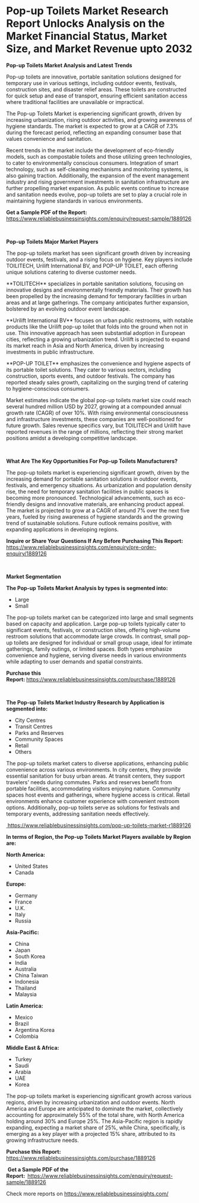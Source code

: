 <p><h1>Pop-up Toilets Market Research Report Unlocks Analysis on the Market Financial Status, Market Size, and Market Revenue upto 2032</h1></p><p><strong>Pop-up Toilets Market Analysis and Latest Trends</strong></p>
<p><p>Pop-up toilets are innovative, portable sanitation solutions designed for temporary use in various settings, including outdoor events, festivals, construction sites, and disaster relief areas. These toilets are constructed for quick setup and ease of transport, ensuring efficient sanitation access where traditional facilities are unavailable or impractical. </p><p>The Pop-up Toilets Market is experiencing significant growth, driven by increasing urbanization, rising outdoor activities, and growing awareness of hygiene standards. The market is expected to grow at a CAGR of 7.3% during the forecast period, reflecting an expanding consumer base that values convenience and sanitation. </p><p>Recent trends in the market include the development of eco-friendly models, such as compostable toilets and those utilizing green technologies, to cater to environmentally conscious consumers. Integration of smart technology, such as self-cleaning mechanisms and monitoring systems, is also gaining traction. Additionally, the expansion of the event management industry and rising government investments in sanitation infrastructure are further propelling market expansion. As public events continue to increase and sanitation needs evolve, pop-up toilets are set to play a crucial role in maintaining hygiene standards in various environments.</p></p>
<p><strong>Get a Sample PDF of the Report:&nbsp;</strong> <a href="https://www.reliablebusinessinsights.com/enquiry/request-sample/1889126?utm_campaign=1873&utm_medium=2&utm_source=Github&utm_content=ia&utm_term=14012025&utm_id=pop-up-toilets">https://www.reliablebusinessinsights.com/enquiry/request-sample/1889126</a></p>
<p>&nbsp;</p>
<p><strong>Pop-up Toilets Major Market Players</strong></p>
<p><p>The pop-up toilets market has seen significant growth driven by increasing outdoor events, festivals, and a rising focus on hygiene. Key players include TOILITECH, Urilift International BV, and POP-UP TOILET, each offering unique solutions catering to diverse customer needs.</p><p>**TOILITECH** specializes in portable sanitation solutions, focusing on innovative designs and environmentally friendly materials. Their growth has been propelled by the increasing demand for temporary facilities in urban areas and at large gatherings. The company anticipates further expansion, bolstered by an evolving outdoor event landscape.</p><p>**Urilift International BV** focuses on urban public restrooms, with notable products like the Urilift pop-up toilet that folds into the ground when not in use. This innovative approach has seen substantial adoption in European cities, reflecting a growing urbanization trend. Urilift is projected to expand its market reach in Asia and North America, driven by increasing investments in public infrastructure.</p><p>**POP-UP TOILET** emphasizes the convenience and hygiene aspects of its portable toilet solutions. They cater to various sectors, including construction, sports events, and outdoor festivals. The company has reported steady sales growth, capitalizing on the surging trend of catering to hygiene-conscious consumers.</p><p>Market estimates indicate the global pop-up toilets market size could reach several hundred million USD by 2027, growing at a compounded annual growth rate (CAGR) of over 10%. With rising environmental consciousness and infrastructure investments, these companies are well-positioned for future growth. Sales revenue specifics vary, but TOILITECH and Urilift have reported revenues in the range of millions, reflecting their strong market positions amidst a developing competitive landscape.</p></p>
<p>&nbsp;</p>
<p><strong>What Are The Key Opportunities For Pop-up Toilets Manufacturers?</strong></p>
<p><p>The pop-up toilets market is experiencing significant growth, driven by the increasing demand for portable sanitation solutions in outdoor events, festivals, and emergency situations. As urbanization and population density rise, the need for temporary sanitation facilities in public spaces is becoming more pronounced. Technological advancements, such as eco-friendly designs and innovative materials, are enhancing product appeal. The market is projected to grow at a CAGR of around 7% over the next five years, fueled by rising awareness of hygiene standards and the growing trend of sustainable solutions. Future outlook remains positive, with expanding applications in developing regions.</p></p>
<p><strong>Inquire or Share Your Questions If Any Before Purchasing This Report:</strong> <a href="https://www.reliablebusinessinsights.com/enquiry/pre-order-enquiry/1889126?utm_campaign=1873&utm_medium=2&utm_source=Github&utm_content=ia&utm_term=14012025&utm_id=pop-up-toilets">https://www.reliablebusinessinsights.com/enquiry/pre-order-enquiry/1889126</a></p>
<p>&nbsp;</p>
<p><strong>Market Segmentation</strong></p>
<p><strong>The Pop-up Toilets Market Analysis by types is segmented into:</strong></p>
<p><ul><li>Large</li><li>Small</li></ul></p>
<p><p>The pop-up toilets market can be categorized into large and small segments based on capacity and application. Large pop-up toilets typically cater to significant events, festivals, or construction sites, offering high-volume restroom solutions that accommodate large crowds. In contrast, small pop-up toilets are designed for individual or small group usage, ideal for intimate gatherings, family outings, or limited spaces. Both types emphasize convenience and hygiene, serving diverse needs in various environments while adapting to user demands and spatial constraints.</p></p>
<p><strong>Purchase this Report:&nbsp;</strong><a href="https://www.reliablebusinessinsights.com/purchase/1889126?utm_campaign=1873&utm_medium=2&utm_source=Github&utm_content=ia&utm_term=14012025&utm_id=pop-up-toilets">https://www.reliablebusinessinsights.com/purchase/1889126</a></p>
<p>&nbsp;</p>
<p><strong>The Pop-up Toilets Market Industry Research by Application is segmented into:</strong></p>
<p><ul><li>City Centres</li><li>Transit Centres</li><li>Parks and Reserves</li><li>Community Spaces</li><li>Retail</li><li>Others</li></ul></p>
<p><p>The pop-up toilets market caters to diverse applications, enhancing public convenience across various environments. In city centers, they provide essential sanitation for busy urban areas. At transit centers, they support travelers' needs during commutes. Parks and reserves benefit from portable facilities, accommodating visitors enjoying nature. Community spaces host events and gatherings, where hygiene access is critical. Retail environments enhance customer experience with convenient restroom options. Additionally, pop-up toilets serve as solutions for festivals and temporary events, addressing sanitation needs effectively.</p></p>
<p><a href="https://www.reliablebusinessinsights.com/pop-up-toilets-market-r1889126?utm_campaign=1873&utm_medium=2&utm_source=Github&utm_content=ia&utm_term=14012025&utm_id=pop-up-toilets">&nbsp;https://www.reliablebusinessinsights.com/pop-up-toilets-market-r1889126</a></p>
<p><strong>In terms of Region, the Pop-up Toilets Market Players available by Region are:</strong></p>
<p>
    <p> <strong> North America: </strong>
        <ul>
            <li>United States</li>
            <li>Canada</li>
        </ul>
        </p> 
    <p> <strong> Europe: </strong>
        <ul>
            <li>Germany</li>
            <li>France</li>
            <li>U.K.</li>
            <li>Italy</li>
            <li>Russia</li>
        </ul>
        </p> 
    <p> <strong> Asia-Pacific: </strong>
        <ul>
            <li>China</li>
            <li>Japan</li>
            <li>South Korea</li>
            <li>India</li>
            <li>Australia</li>
            <li>China Taiwan</li>
            <li>Indonesia</li>
            <li>Thailand</li>
            <li>Malaysia</li>
        </ul>
        </p> 
    <p> <strong> Latin America: </strong>
        <ul>
            <li>Mexico</li>
            <li>Brazil</li>
            <li>Argentina Korea</li>
            <li>Colombia</li>
        </ul>
        </p> 
    <p> <strong> Middle East & Africa: </strong>
        <ul>
            <li>Turkey</li>
            <li>Saudi</li>
            <li>Arabia</li>
            <li>UAE</li>
            <li>Korea</li>
        </ul>
    </p>
    </p>
<p><p>The pop-up toilets market is experiencing significant growth across various regions, driven by increasing urbanization and outdoor events. North America and Europe are anticipated to dominate the market, collectively accounting for approximately 55% of the total share, with North America holding around 30% and Europe 25%. The Asia-Pacific region is rapidly expanding, expecting a market share of 25%, while China, specifically, is emerging as a key player with a projected 15% share, attributed to its growing infrastructure needs.</p></p>
<p><strong>Purchase this Report: </strong><a href="https://www.reliablebusinessinsights.com/purchase/1889126?utm_campaign=1873&utm_medium=2&utm_source=Github&utm_content=ia&utm_term=14012025&utm_id=pop-up-toilets">https://www.reliablebusinessinsights.com/purchase/1889126</a></p>
<p>&nbsp;<strong>Get a Sample PDF of the Report:&nbsp;&nbsp;</strong><a href="https://www.reliablebusinessinsights.com/enquiry/request-sample/1889126?utm_campaign=1873&utm_medium=2&utm_source=Github&utm_content=ia&utm_term=14012025&utm_id=pop-up-toilets">https://www.reliablebusinessinsights.com/enquiry/request-sample/1889126</a></p>
<p><strong></strong></p>
<p>Check more reports on <a href="https://www.reliablebusinessinsights.com/?utm_campaign=1873&utm_medium=2&utm_source=Github&utm_content=ia&utm_term=14012025&utm_id=pop-up-toilets">https://www.reliablebusinessinsights.com/</a></p>